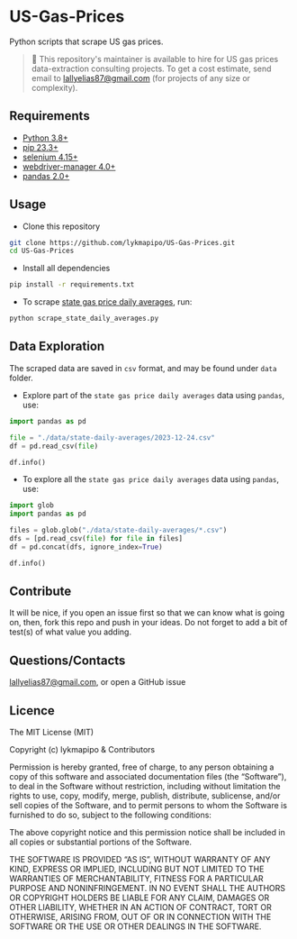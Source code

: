 # US-Gas-Prices

Python scripts that scrape US gas prices.

> 👋 This repository's maintainer is available to hire for US gas prices data-extraction consulting projects. To get a cost estimate, send email to lallyelias87@gmail.com (for projects of any size or complexity).

## Requirements

- [Python 3.8+](https://www.python.org/)
- [pip 23.3+](https://github.com/pypa/pip)
- [selenium 4.15+](https://github.com/SeleniumHQ/selenium/tree/trunk/py)
- [webdriver-manager 4.0+](https://github.com/SergeyPirogov/webdriver_manager)
- [pandas 2.0+](https://github.com/pandas-dev/pandas)

## Usage

- Clone this repository
```sh
git clone https://github.com/lykmapipo/US-Gas-Prices.git
cd US-Gas-Prices
```

- Install all dependencies

```sh
pip install -r requirements.txt
```

- To scrape [state gas price daily averages](https://gasprices.aaa.com/state-gas-price-averages/), run:

```sh
python scrape_state_daily_averages.py
```

## Data Exploration
The scraped data are saved in `csv` format, and may be found under `data` folder.

- Explore part of the `state gas price daily averages` data using `pandas`, use:
```python
import pandas as pd

file = "./data/state-daily-averages/2023-12-24.csv"
df = pd.read_csv(file)

df.info()
```

- To explore all the `state gas price daily averages` data using `pandas`, use:
```python
import glob
import pandas as pd

files = glob.glob("./data/state-daily-averages/*.csv")
dfs = [pd.read_csv(file) for file in files]
df = pd.concat(dfs, ignore_index=True)

df.info()
```

## Contribute

It will be nice, if you open an issue first so that we can know what is going on, then, fork this repo and push in your ideas. Do not forget to add a bit of test(s) of what value you adding.

## Questions/Contacts

lallyelias87@gmail.com, or open a GitHub issue


## Licence

The MIT License (MIT)

Copyright (c) lykmapipo & Contributors

Permission is hereby granted, free of charge, to any person obtaining a copy of this software and associated documentation files (the “Software”), to deal in the Software without restriction, including without limitation the rights to use, copy, modify, merge, publish, distribute, sublicense, and/or sell copies of the Software, and to permit persons to whom the Software is furnished to do so, subject to the following conditions:

The above copyright notice and this permission notice shall be included in all copies or substantial portions of the Software.

THE SOFTWARE IS PROVIDED “AS IS”, WITHOUT WARRANTY OF ANY KIND, EXPRESS OR IMPLIED, INCLUDING BUT NOT LIMITED TO THE WARRANTIES OF MERCHANTABILITY, FITNESS FOR A PARTICULAR PURPOSE AND NONINFRINGEMENT. IN NO EVENT SHALL THE AUTHORS OR COPYRIGHT HOLDERS BE LIABLE FOR ANY CLAIM, DAMAGES OR OTHER LIABILITY, WHETHER IN AN ACTION OF CONTRACT, TORT OR OTHERWISE, ARISING FROM, OUT OF OR IN CONNECTION WITH THE SOFTWARE OR THE USE OR OTHER DEALINGS IN THE SOFTWARE.
